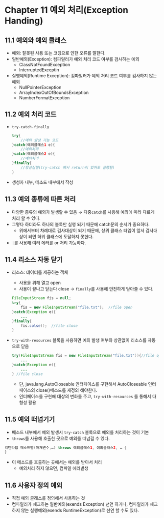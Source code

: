 # Chapter 11 예외 처리(Exception Handing)

## 11.1 예외와 예외 클래스

- 예외: 잘못된 사용 또는 코딩으로 인한 오류를 말한다.
- 일반예외(Exception): 컴파일러가 예외 처리 코드 여부를 검사하는 예외
    - ClassNotFoundException
    - InterruptedExceptin
- 실행예외(Runtime Exception): 컴파일러가 예외 처리 코드 여부를 검사하지 않는 예외
    - NullPointerException
    - ArrayIndexOutOfBoundsException
    - NumberFormatException

## 11.2 예외 처리 코드

- `try-catch-finally`
    
    ```java
    try{
    	//예외 발생 가능 코드
    }catch(예외클래스1 e){
    	//예외처리
    }catch(예외클래스2 e){
    	//예외처리
    }finally{
    	//항상실행(try-catch 에서 return이 있어도 실행됨)
    }
    ```
    
- 생성자 내부, 메소드 내부에서 작성

## 11.3 예외 종류에 따른 처리

- 다양한 종류의 예외가 발생할 수 있음 → 다중`catch`를 사용해 예외에 따라 다르게 처리 할 수 있다.
- 그렇다 하더라도 하나의 블록만 실행 되기 때문에 catch문의 순서가 중요하다.
    - 위에서부터 차례대로 검사대상이 되기 때문에, 상위 클래스 타입이 앞서 검사대상이 되면 하위 클래스에 도달하지 못한다.
- `|`를 사용해 여러 에러를 or 처리 가능하다.

## 11.4 리소스 자동 닫기

- 리소스: 데이터를 제공하는 객체
    - 사용을 위해 열고 open
    - 사용이 끝나고 닫는다 close → `finally`를 사용해 안전하게 닫아줄 수 있다.
    
    ```java
    FileInputStream fis = null;
    try{
    	fis = new FileInputStream("file.txt");  //file open
    }catch(Exception e){
    	...
    }finally{
    	fis.colse();  //file close
    } 
    ```
    
- `try-with-resources` 블록을 사용하면 예외 발생 여부와 상관없이 리소스를 자동으로 닫음
    
    ```java
    try(FileInputStream fis = new FileInputStream("file.txt")){//file open
    	...  
    }catch(Exception e){
    	...
    } //file close
    ```
    
    - 단, java.lang.AutoCloseable 인터페이스를 구현해서 AutoCloseable 인터페이스의 close()메소드를 재정의 해야한다.
    - 인터페이스를 구현해 대상의 변화를 주고,  `try-with-resources` 를 통해서 다형성 활용

## 11.5 예외 떠넘기기

- 메소드 내부에서 예외 발생시 `try-catch` 블록으로 예외를 처리하는 것이 기본
- `throws`를 사용해 호출한 곳으로 예외를 떠넘길 수 있다.

```java
리턴타입 메소드명(매개변수,…) throws 예외클래스1, 예외클래스2, … {
}
```

- 이 메소드를 호출하는 곳에서는 예외를 받아서 처리
    - 예외처리 하지 않으면, 컴파일 에러발생

## 11.6 사용자 정의 예외

- 직접 예외 클래스를 정의해서 사용하는 것
- 컴파일러가 체크하는 일반예외(exends Exception) 선언 하거나, 컴파일러가 체크하지 않는 실행예외(exends RuntimeException)로 선언 할 수도 있다.